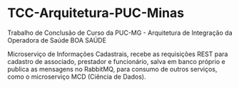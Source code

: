 # TCC-Arquitetura-PUC-Minas
Trabalho de Conclusão de Curso da PUC-MG - Arquitetura de Integração da Operadora de Saúde BOA SAÚDE 

Microserviço de Informações Cadastrais, recebe as requisições REST para cadastro de associado, prestador e funcionário, salva em banco próprio e publica as mensagens no RabbitMQ, para consumo de outros serviços, como o microserviço MCD (Ciência de Dados).